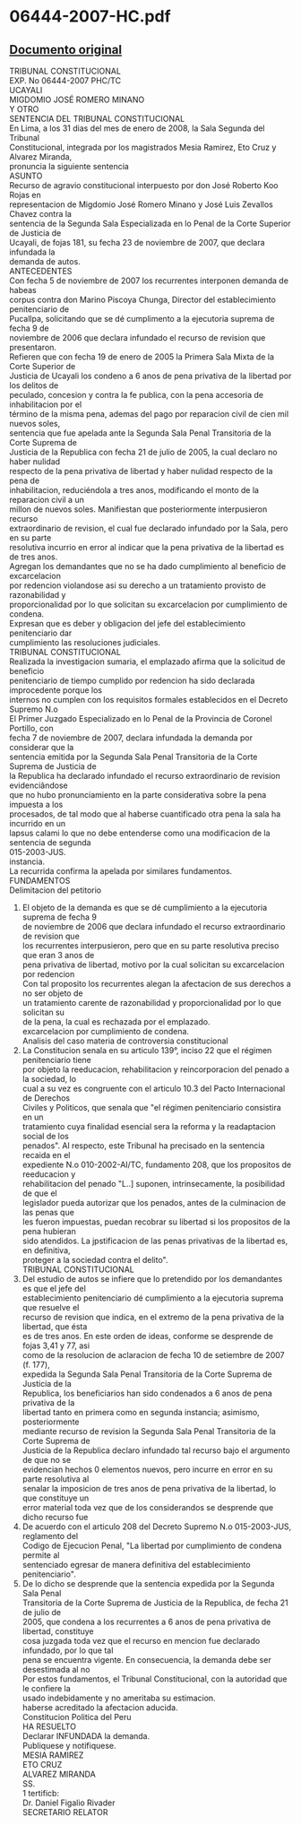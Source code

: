 
06444-2007-HC.pdf
=================
  
[Documento original](https://tc.gob.pe/jurisprudencia/2008/06444-2007-HC.pdf)  
---  
TRIBUNAL CONSTITUCIONAL  
EXP. No 06444-2007 PHC/TC  
UCAYALI  
MIGDOMIO JOSÉ ROMERO MINANO  
Y OTRO  
SENTENCIA DEL TRIBUNAL CONSTITUCIONAL  
En Lima, a los 31 dias del mes de enero de 2008, la Sala Segunda del Tribunal  
Constitucional, integrada por los magistrados Mesia Ramirez, Eto Cruz y Alvarez Miranda,  
pronuncia la siguiente sentencia  
ASUNTO  
Recurso de agravio constitucional interpuesto por don José Roberto Koo Rojas en  
representacion de Migdomio José Romero Minano y José Luis Zevallos Chavez contra la  
sentencia de la Segunda Sala Especializada en lo Penal de la Corte Superior de Justicia de  
Ucayali, de fojas 181, su fecha 23 de noviembre de 2007, que declara infundada la  
demanda de autos.  
ANTECEDENTES  
Con fecha 5 de noviembre de 2007 los recurrentes interponen demanda de habeas  
corpus contra don Marino Piscoya Chunga, Director del establecimiento penitenciario de  
Pucallpa, solicitando que se dé cumplimento a la ejecutoria suprema de fecha 9 de  
noviembre de 2006 que declara infundado el recurso de revision que presentaron.  
Refieren que con fecha 19 de enero de 2005 la Primera Sala Mixta de la Corte Superior de  
Justicia de Ucayali los condeno a 6 anos de pena privativa de la libertad por los delitos de  
peculado, concesion y contra la fe publica, con la pena accesoria de inhabilitacion por el  
término de la misma pena, ademas del pago por reparacion civil de cien mil nuevos soles,  
sentencia que fue apelada ante la Segunda Sala Penal Transitoria de la Corte Suprema de  
Justicia de la Republica con fecha 21 de julio de 2005, la cual declaro no haber nulidad  
respecto de la pena privativa de libertad y haber nulidad respecto de la pena de  
inhabilitacion, reduciéndola a tres anos, modificando el monto de la reparacion civil a un  
millon de nuevos soles. Manifiestan que posteriormente interpusieron recurso  
extraordinario de revision, el cual fue declarado infundado por la Sala, pero en su parte  
resolutiva incurrio en error al indicar que la pena privativa de la libertad es de tres anos.  
Agregan los demandantes que no se ha dado cumplimiento al beneficio de excarcelacion  
por redencion violandose asi su derecho a un tratamiento provisto de razonabilidad y  
proporcionalidad por lo que solicitan su excarcelacion por cumplimiento de condena.  
Expresan que es deber y obligacion del jefe del establecimiento penitenciario dar  
cumplimiento las resoluciones judiciales.  
TRIBUNAL CONSTITUCIONAL  
Realizada la investigacion sumaria, el emplazado afirma que la solicitud de beneficio  
penitenciario de tiempo cumplido por redencion ha sido declarada improcedente porque los  
internos no cumplen con los requisitos formales establecidos en el Decreto Supremo N.o  
El Primer Juzgado Especializado en lo Penal de la Provincia de Coronel Portillo, con  
fecha 7 de noviembre de 2007, declara infundada la demanda por considerar que la  
sentencia emitida por la Segunda Sala Penal Transitoria de la Corte Suprema de Justicia de  
la Republica ha declarado infundado el recurso extraordinario de revision evidenciândose  
que no hubo pronunciamiento en la parte considerativa sobre la pena impuesta a los  
procesados, de tal modo que al haberse cuantificado otra pena la sala ha incurrido en un  
lapsus calami lo que no debe entenderse como una modificacion de la sentencia de segunda  
015-2003-JUS.  
instancia.  
La recurrida confirma la apelada por similares fundamentos.  
FUNDAMENTOS  
Delimitacion del petitorio  
1. El objeto de la demanda es que se dé cumplimiento a la ejecutoria suprema de fecha 9  
de noviembre de 2006 que declara infundado el recurso extraordinario de revision que  
los recurrentes interpusieron, pero que en su parte resolutiva preciso que eran 3 anos de  
pena privativa de libertad, motivo por la cual solicitan su excarcelacion por redencion  
Con tal proposito los recurrentes alegan la afectacion de sus derechos a no ser objeto de  
un tratamiento carente de razonabilidad y proporcionalidad por lo que solicitan su  
de la pena, la cual es rechazada por el emplazado.  
excarcelacion por cumplimiento de condena.  
Analisis del caso materia de controversia constitucional  
2. La Constitucion senala en su articulo 139°, inciso 22 que el régimen penitenciario tiene  
por objeto la reeducacion, rehabilitacion y reincorporacion del penado a la sociedad, lo  
cual a su vez es congruente con el articulo 10.3 del Pacto Internacional de Derechos  
Civiles y Politicos, que senala que "el régimen penitenciario consistira en un  
tratamiento cuya finalidad esencial sera la reforma y la readaptacion social de los  
penados". Al respecto, este Tribunal ha precisado en la sentencia recaida en el  
expediente N.o 010-2002-AI/TC, fundamento 208, que los propositos de reeducacion y  
rehabilitacion del penado "L..] suponen, intrinsecamente, la posibilidad de que el  
legislador pueda autorizar que los penados, antes de la culminacion de las penas que  
les fueron impuestas, puedan recobrar su libertad si los propositos de la pena hubieran  
sido atendidos. La jpstificacion de las penas privativas de la libertad es, en definitiva,  
proteger a la sociedad contra el delito".  
TRIBUNAL CONSTITUCIONAL  
3. Del estudio de autos se infiere que lo pretendido por los demandantes es que el jefe del  
establecimiento penitenciario dé cumplimiento a la ejecutoria suprema que resuelve el  
recurso de revision que indica, en el extremo de la pena privativa de la libertad, que ésta  
es de tres anos. En este orden de ideas, conforme se desprende de fojas 3,41 y 77, asi  
como de la resolucion de aclaracion de fecha 10 de setiembre de 2007 (f. 177),  
expedida la Segunda Sala Penal Transitoria de la Corte Suprema de Justicia de la  
Republica, los beneficiarios han sido condenados a 6 anos de pena privativa de la  
libertad tanto en primera como en segunda instancia; asimismo, posteriormente  
mediante recurso de revision la Segunda Sala Penal Transitoria de la Corte Suprema de  
Justicia de la Republica declaro infundado tal recurso bajo el argumento de que no se  
evidencian hechos 0 elementos nuevos, pero incurre en error en su parte resolutiva al  
senalar la imposicion de tres anos de pena privativa de la libertad, lo que constituye un  
error material toda vez que de los considerandos se desprende que dicho recurso fue  
4. De acuerdo con el articulo 208 del Decreto Supremo N.o 015-2003-JUS, reglamento del  
Codigo de Ejecucion Penal, "La libertad por cumplimiento de condena permite al  
sentenciado egresar de manera definitiva del establecimiento penitenciario".  
5. De lo dicho se desprende que la sentencia expedida por la Segunda Sala Penal  
Transitoria de la Corte Suprema de Justicia de la Republica, de fecha 21 de julio de  
2005, que condena a los recurrentes a 6 anos de pena privativa de libertad, constituye  
cosa juzgada toda vez que el recurso en mencion fue declarado infundado, por lo que tal  
pena se encuentra vigente. En consecuencia, la demanda debe ser desestimada al no  
Por estos fundamentos, el Tribunal Constitucional, con la autoridad que le confiere la  
usado indebidamente y no ameritaba su estimacion.  
haberse acreditado la afectacion aducida.  
Constitucion Politica del Peru  
HA RESUELTO  
Declarar INFUNDADA la demanda.  
Publiquese y notifiquese.  
MESIA RAMIREZ  
ETO CRUZ  
ALVAREZ MIRANDA  
SS.  
1 tertificb:  
Dr. Daniel Figalio Rivader  
SECRETARIO RELATOR